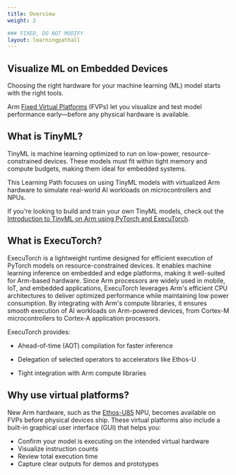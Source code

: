 ```yaml
---
title: Overview
weight: 2

### FIXED, DO NOT MODIFY
layout: learningpathall
---
```

## Visualize ML on Embedded Devices

Choosing the right hardware for your machine learning (ML) model starts with the right tools. 

Arm [Fixed Virtual Platforms](https://developer.arm.com/Tools%20and%20Software/Fixed%20Virtual%20Platforms) (FVPs) let you visualize and test model performance early—before any physical hardware is available.

## What is TinyML?

TinyML is machine learning optimized to run on low-power, resource-constrained devices. These models must fit within tight memory and compute budgets, making them ideal for embedded systems.

This Learning Path focuses on using TinyML models with virtualized Arm hardware to simulate real-world AI workloads on microcontrollers and NPUs.

If you're looking to build and train your own TinyML models, check out the [Introduction to TinyML on Arm using PyTorch and ExecuTorch](/embedded-and-microcontrollers/introduction-to-tinyml-on-arm/).

## What is ExecuTorch?

ExecuTorch is a lightweight runtime designed for efficient execution of PyTorch models on resource-constrained devices. It enables machine learning inference on embedded and edge platforms, making it well-suited for Arm-based hardware. Since Arm processors are widely used in mobile, IoT, and embedded applications, ExecuTorch leverages Arm's efficient CPU architectures to deliver optimized performance while maintaining low power consumption. By integrating with Arm's compute libraries, it ensures smooth execution of AI workloads on Arm-powered devices, from Cortex-M microcontrollers to Cortex-A application processors.

ExecuTorch provides:

- Ahead-of-time (AOT) compilation for faster inference

- Delegation of selected operators to accelerators like Ethos-U

- Tight integration with Arm compute libraries

## Why use virtual platforms?

New Arm hardware, such as the [Ethos-U85](https://www.arm.com/products/silicon-ip-cpu/ethos/ethos-u85) NPU, becomes available on FVPs before physical devices ship. These virtual platforms also include a built-in graphical user interface (GUI) that helps you:

- Confirm your model is executing on the intended virtual hardware  
- Visualize instruction counts  
- Review total execution time  
- Capture clear outputs for demos and prototypes  
